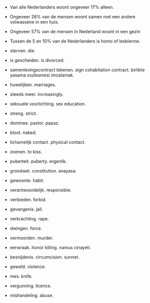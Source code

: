 - Van alle Nederlanders woont ongeveer 17% alleen.
- Ongeveer 26% van de mensen woont samen met een andere volwassene in een huis.
- Ongeveer 57% van de mensen in Nederland woont in een gezin
- Tussen de 5 en 10% van de Nederlanders is homo of lesbienne.

- sterven. die.
- is gescheiden. is divorced.
- samenlevingscontract tekenen. sign cohabitation contract. birlikte yasama sozlesmesi imzalamak.
- huwelijken. marriages.
- steeds meer. increasingly.
- seksuele voorlichting. sex education.
- streng. strict.
- dominee. pastor. papaz.
- bloot. naked.
- lichamelijk contact. physical contact.
- zoenen. to kiss.
- puberteit. puberty. ergenlik.
- grondwet. constitution. anayasa.
- gewoonte. habit.
- verantwoordelijk. responsible.
- verbieden. forbid.
- gevangenis. jail.
- verkrachting. rape.
- dwingen. force.
- vermoorden. murder.
- eerwraak. honor killing. namus cinayeti.
- besnijdenis. circumcision. sunnet.
- geweld. violence.
- mes. knife.
- vergunning. licence.
- mishandeling. abuse.
